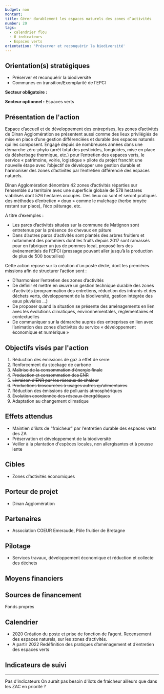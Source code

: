```yaml
---
budget: non
montant:
title: Gérer durablement les espaces naturels des zones d’activités
number: 20
tags:
  - calendrier flou
  - 0 indicateurs
  - Espaces verts
orientation: 'Préserver et reconquérir la biodiversité'
---
```


## Orientation(s) stratégiques

- Préserver et reconquérir la biodiversité
- Communes en transition/Exemplarité de l’EPCI

**Secteur obligatoire :**

**Secteur optionnel :** Espaces verts

## Présentation de l'action

Espace d’accueil et de développement des entreprises, les zones d’activités de Dinan Agglomération se présentent aussi comme des lieux privilégiés de mise en place d’une gestion différenciées et durable des espaces naturels qui les composent. Engagé depuis de nombreuses années dans une démarche zéro-phyto (arrêt total des pesticides, fongicides, mise en place du désherbage thermique, etc.) pour l’entretien des espaces verts, le service « patrimoine, voirie, logistique » pilote du projet franchit une nouvelle étape avec l’objectif de développer une gestion durable et harmoniser des zones d’activités par l’entretien différencié des espaces naturels.

Dinan Agglomération dénombre 42 zones d’activités réparties sur l’ensemble du territoire avec une superficie globale de 578 hectares viabilisés dont 526 hectares occupés. Des lieux
où sont et seront pratiqués des méthodes d’entretien « doux » comme le mulchage (herbe broyée restant sur place), l’éco pâturage, etc.

A titre d’exemples :
- Les parcs d’activités situées sur la commune de Matignon sont entretenus par la présence de chevaux en pâture
- Dans d’autres parcs d’activités sont plantés des arbres fruitiers et notamment des pommiers dont les fruits depuis 2017 sont ramassés pour en fabriquer un jus de pommes local, proposé lors des évènementiels de l’EPCI (pressage pouvant aller jusqu’à la production de plus de 500 bouteilles)

Cette action repose sur la création d’un poste dédié, dont les premières missions afin de structurer l’action sont :
- D’harmoniser l’entretien des zones d’activités
- De définir et mettre en œuvre un gestion technique durable des zones d’activités (programmation des entretiens, réduction des intrants et des déchets verts, développement de la biodiversité, gestion intégrée des eaux pluviales ...)
- De proposer quand la situation se présente des aménagements en lien avec les évolutions climatiques, environnementales, réglementaires et contextuelles
- De communiquer sur la démarche auprès des entreprises en lien avec l’animation des zones d’activités du service « développement économique et numérique »

## Objectifs visés par l'action

1. Réduction des émissions de gaz à effet de serre
2. Renforcement du stockage de carbone
3. ~~Maîtrise de la consommation d’énergie finale~~
4. ~~Production et consommation des ENR~~
5. ~~Livraison d’ENR par les réseaux de chaleur~~
6. ~~Productions biosourcées à usages autres qu’alimentaires~~
7. Réduction des émissions de polluants atmosphériques
8. ~~Évolution coordonnée des réseaux énergétiques~~
9. Adaptation au changement climatique

## Effets attendus

- Maintien d'ilots de "fraicheur" par l'entretien durable des espaces verts des ZA
- Préservation et développement de la biodiversité
- Veiller à la plantation d'espèces locales, non allergisantes et à pousse lente

## Cibles

- Zones d’activités économiques

## Porteur de projet

- Dinan Agglomération

## Partenaires

- Association COEUR Emeraude, Pôle fruitier de Bretagne

## Pilotage

- Services travaux, développement économique et réduction et collecte des déchets

## Moyens financiers



## Sources de financement

Fonds propres

## Calendrier

- 2020 Création du poste et prise de fonction de l’agent. Recensement des espaces naturels, sur les zones d’activités.
- A partir 2022  Redéfinition des pratiques d’aménagement et d’entretien des espaces verts

## Indicateurs de suivi



---
Pas d'indicateurs
On aurait pas besoin d'ilots de fraicheur ailleurs que dans les ZAC en priorité ?
